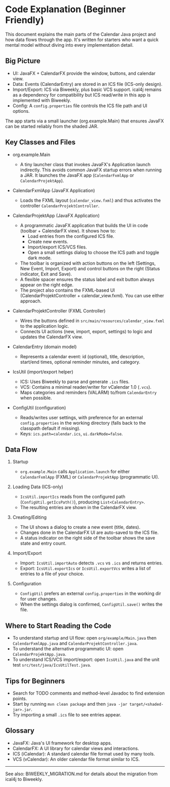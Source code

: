 # Code Explanation (Beginner Friendly)

This document explains the main parts of the Calendar Java project and how data flows through the app. It's written for starters who want a quick mental model without diving into every implementation detail.

## Big Picture
- UI: JavaFX + CalendarFX provide the window, buttons, and calendar view.
- Data: Events (CalendarEntry) are stored in an ICS file (ICS-only design).
- Import/Export: ICS via Biweekly, plus basic VCS support. ical4j remains as a dependency for compatibility but ICS read/write in this app is implemented with Biweekly.
- Config: A `config.properties` file controls the ICS file path and UI options.

The app starts via a small launcher (org.example.Main) that ensures JavaFX can be started reliably from the shaded JAR.

## Key Classes and Files

- org.example.Main
  - A tiny launcher class that invokes JavaFX's Application launch indirectly. This avoids common JavaFX startup errors when running a JAR. It launches the JavaFX app (`CalendarFxmlApp` or `CalendarProjektApp`).

- CalendarFxmlApp (JavaFX Application)
  - Loads the FXML layout (`calendar_view.fxml`) and thus activates the controller `CalendarProjektController`.

- CalendarProjektApp (JavaFX Application)
  - A programmatic JavaFX application that builds the UI in code (toolbar + CalendarFX view). It shows how to:
    - Load entries from the configured ICS file.
    - Create new events.
    - Import/export ICS/VCS files.
    - Open a small settings dialog to choose the ICS path and toggle dark mode.
  - The toolbar is organized with action buttons on the left (Settings, New Event, Import, Export) and control buttons on the right (Status indicator, Exit and Save).
  - A flexible spacer ensures the status label and exit button always appear on the right edge.
  - The project also contains the FXML-based UI (CalendarProjektController + calendar_view.fxml). You can use either approach.

- CalendarProjektController (FXML Controller)
  - Wires the buttons defined in `src/main/resources/calendar_view.fxml` to the application logic.
  - Connects UI actions (new, import, export, settings) to logic and updates the CalendarFX view.

- CalendarEntry (domain model)
  - Represents a calendar event: id (optional), title, description, start/end times, optional reminder minutes, and category.

- IcsUtil (import/export helper)
  - ICS: Uses Biweekly to parse and generate `.ics` files.
  - VCS: Contains a minimal reader/writer for vCalendar 1.0 (`.vcs`).
  - Maps categories and reminders (VALARM) to/from `CalendarEntry` when possible.

- ConfigUtil (configuration)
  - Reads/writes user settings, with preference for an external `config.properties` in the working directory (falls back to the classpath default if missing).
  - Keys: `ics.path=calendar.ics`, `ui.darkMode=false`.

## Data Flow
1. Startup
   - `org.example.Main` calls `Application.launch` for either `CalendarFxmlApp` (FXML) or `CalendarProjektApp` (programmatic UI).

2. Loading Data (ICS-only)
   - `IcsUtil.importIcs` reads from the configured path (`ConfigUtil.getIcsPath()`), producing `List<CalendarEntry>`.
   - The resulting entries are shown in the CalendarFX view.

3. Creating/Editing
   - The UI shows a dialog to create a new event (title, dates).
   - Changes done in the CalendarFX UI are auto-saved to the ICS file.
   - A status indicator on the right side of the toolbar shows the save state and entry count.

4. Import/Export
   - Import: `IcsUtil.importAuto` detects `.vcs` vs `.ics` and returns entries.
   - Export: `IcsUtil.exportIcs` or `IcsUtil.exportVcs` writes a list of entries to a file of your choice.

5. Configuration
   - `ConfigUtil` prefers an external `config.properties` in the working dir for user changes.
   - When the settings dialog is confirmed, `ConfigUtil.save()` writes the file.

## Where to Start Reading the Code
- To understand startup and UI flow: open `org/example/Main.java` then `CalendarFxmlApp.java` and `CalendarProjektController.java`.
- To understand the alternative programmatic UI: open `CalendarProjektApp.java`.
- To understand ICS/VCS import/export: open `IcsUtil.java` and the unit test `src/test/java/IcsUtilTest.java`.

## Tips for Beginners
- Search for TODO comments and method-level Javadoc to find extension points.
- Start by running `mvn clean package` and then `java -jar target/<shaded-jar>.jar`.
- Try importing a small `.ics` file to see entries appear.

## Glossary
- JavaFX: Java's UI framework for desktop apps.
- CalendarFX: A UI library for calendar views and interactions.
- ICS (iCalendar): A standard calendar file format used by many tools.
- VCS (vCalendar): An older calendar file format similar to ICS.

---
See also: BIWEEKLY_MIGRATION.md for details about the migration from ical4j to Biweekly.
